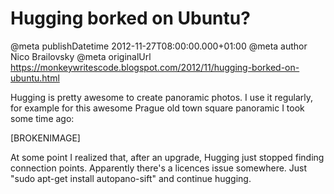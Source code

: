 # Hugging borked on Ubuntu?

@meta publishDatetime 2012-11-27T08:00:00.000+01:00
@meta author Nico Brailovsky
@meta originalUrl https://monkeywritescode.blogspot.com/2012/11/hugging-borked-on-ubuntu.html

Hugging is pretty awesome to create panoramic photos. I use it regularly, for example for this awesome Prague old town square panoramic I took some time ago:

[BROKENIMAGE]

At some point I realized that, after an upgrade, Hugging just stopped finding connection points. Apparently there's a licences issue somewhere. Just "sudo apt-get install autopano-sift" and continue hugging.

